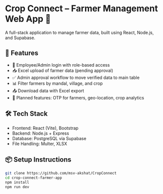# Crop Connect – Farmer Management Web App 🌾

A full-stack application to manage farmer data, built using React, Node.js, and Supabase.

## 🚀 Features
- 🔐 Employee/Admin login with role-based access
- 📥 Excel upload of farmer data (pending approval)
- ✅ Admin approval workflow to move verified data to main table
- 📊 Filter farmers by mandal, village, and crop
- 📤 Download data with Excel export
- 📍 Planned features: OTP for farmers, geo-location, crop analytics

## 🛠️ Tech Stack
- Frontend: React (Vite), Bootstrap
- Backend: Node.js + Express
- Database: PostgreSQL via Supabase
- File Handling: Multer, XLSX

## 📦 Setup Instructions
```bash
git clone https://github.com/msv-akshat/CropConnect
cd crop-connect-farmer-app
npm install
npm run dev
